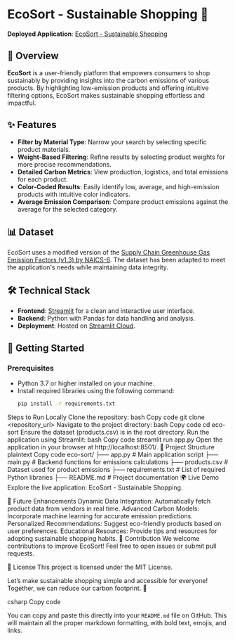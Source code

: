 # EcoSort - Sustainable Shopping 🌿

**Deployed Application**: [EcoSort - Sustainable Shopping](https://eco-sort.streamlit.app/)

## 📖 Overview
**EcoSort** is a user-friendly platform that empowers consumers to shop sustainably by providing insights into the carbon emissions of various products. By highlighting low-emission products and offering intuitive filtering options, EcoSort makes sustainable shopping effortless and impactful.

## ✨ Features
- **Filter by Material Type**: Narrow your search by selecting specific product materials.
- **Weight-Based Filtering**: Refine results by selecting product weights for more precise recommendations.
- **Detailed Carbon Metrics**: View production, logistics, and total emissions for each product.
- **Color-Coded Results**: Easily identify low, average, and high-emission products with intuitive color indicators.
- **Average Emission Comparison**: Compare product emissions against the average for the selected category.

## 📊 Dataset
EcoSort uses a modified version of the [Supply Chain Greenhouse Gas Emission Factors (v1.3) by NAICS-6](https://catalog.data.gov/dataset/supply-chain-greenhouse-gas-emission-factors-v1-3-by-naics-6). The dataset has been adapted to meet the application's needs while maintaining data integrity.

## 🛠️ Technical Stack
- **Frontend**: [Streamlit](https://streamlit.io/) for a clean and interactive user interface.
- **Backend**: Python with Pandas for data handling and analysis.
- **Deployment**: Hosted on [Streamlit Cloud](https://streamlit.io/cloud).

## 🚀 Getting Started

### Prerequisites
- Python 3.7 or higher installed on your machine.
- Install required libraries using the following command:
  ```bash
  pip install -r requirements.txt
Steps to Run Locally
Clone the repository:
bash
Copy code
git clone <repository_url>
Navigate to the project directory:
bash
Copy code
cd eco-sort
Ensure the dataset (products.csv) is in the root directory.
Run the application using Streamlit:
bash
Copy code
streamlit run app.py
Open the application in your browser at http://localhost:8501/.
📂 Project Structure
plaintext
Copy code
eco-sort/
├── app.py                 # Main application script
├── main.py                # Backend functions for emissions calculations
├── products.csv           # Dataset used for product emissions
├── requirements.txt       # List of required Python libraries
├── README.md              # Project documentation
🌍 Live Demo
Explore the live application: EcoSort - Sustainable Shopping.

🎯 Future Enhancements
Dynamic Data Integration: Automatically fetch product data from vendors in real time.
Advanced Carbon Models: Incorporate machine learning for accurate emission predictions.
Personalized Recommendations: Suggest eco-friendly products based on user preferences.
Educational Resources: Provide tips and resources for adopting sustainable shopping habits.
🤝 Contribution
We welcome contributions to improve EcoSort! Feel free to open issues or submit pull requests.

📜 License
This project is licensed under the MIT License.

Let’s make sustainable shopping simple and accessible for everyone! Together, we can reduce our carbon footprint. 🌿

csharp
Copy code

You can copy and paste this directly into your `README.md` file on GitHub. This will maintain all the proper markdown formatting, with bold text, emojis, and links.





